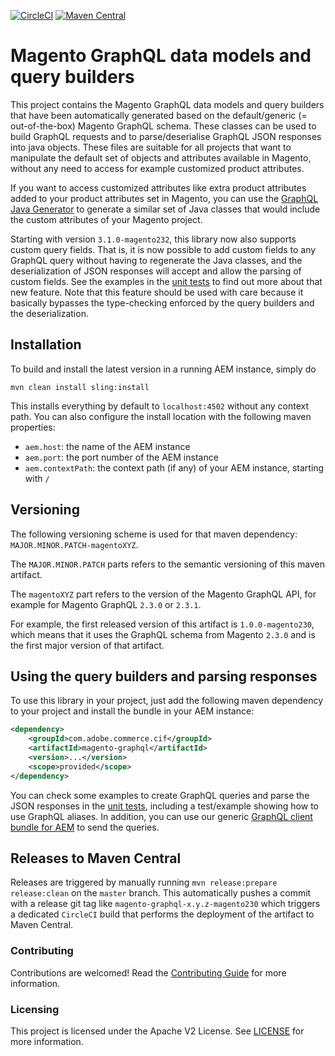 [![CircleCI](https://circleci.com/gh/adobe/commerce-cif-magento-graphql.svg?style=svg)](https://circleci.com/gh/adobe/commerce-cif-magento-graphql)
[![Maven Central](https://img.shields.io/maven-central/v/com.adobe.commerce.cif/magento-graphql.svg)](https://search.maven.org/search?q=g:com.adobe.commerce.cif%20AND%20a:magento-graphql)

# Magento GraphQL data models and query builders

This project contains the Magento GraphQL data models and query builders that have been automatically generated based on the default/generic (= out-of-the-box) Magento GraphQL schema. These classes can be used to build GraphQL requests and to parse/deserialise GraphQL JSON responses into java objects. These files are suitable for all projects that want to manipulate the default set of objects and attributes available in Magento, without any need to access for example customized product attributes.

If you want to access customized attributes like extra product attributes added to your product attributes set in Magento, you can use the [GraphQL Java Generator](https://github.com/adobe/graphql-java-generator) to generate a similar set of Java classes that would include the custom attributes of your Magento project. 

Starting with version `3.1.0-magento232`, this library now also supports custom query fields. That is, it is now possible to add custom fields to any GraphQL query without having to regenerate the Java classes, and the deserialization of JSON responses will accept and allow the parsing of custom fields. See the examples in the [unit tests](src/test/java/com/adobe/cq/commerce/magento/graphql/) to find out more about that new feature. Note that this feature should be used with care because it basically bypasses the type-checking enforced by the query builders and the deserialization.

## Installation

To build and install the latest version in a running AEM instance, simply do

```
mvn clean install sling:install
```
This installs everything by default to `localhost:4502` without any context path. You can also configure the install location with the following maven properties:
* `aem.host`: the name of the AEM instance
* `aem.port`: the port number of the AEM instance
* `aem.contextPath`: the context path (if any) of your AEM instance, starting with `/`

## Versioning

The following versioning scheme is used for that maven dependency: `MAJOR.MINOR.PATCH-magentoXYZ`.

The `MAJOR.MINOR.PATCH` parts refers to the semantic versioning of this maven artifact.

The `magentoXYZ` part refers to the version of the Magento GraphQL API, for example for Magento GraphQL `2.3.0` or `2.3.1`.

For example, the first released version of this artifact is `1.0.0-magento230`, which means that it uses the GraphQL schema from Magento `2.3.0` and is the first major version of that artifact.

## Using the query builders and parsing responses

To use this library in your project, just add the following maven dependency to your project and install the bundle in your AEM instance:

```xml
<dependency>
    <groupId>com.adobe.commerce.cif</groupId>
    <artifactId>magento-graphql</artifactId>
    <version>...</version>
    <scope>provided</scope>
</dependency>
```

You can check some examples to create GraphQL queries and parse the JSON responses in the [unit tests](src/test/java/com/adobe/cq/commerce/magento/graphql/), including a test/example showing how to use GraphQL aliases. In addition, you can use our generic [GraphQL client bundle for AEM](https://github.com/adobe/commerce-cif-graphql-client) to send the queries.

## Releases to Maven Central

Releases are triggered by manually running `mvn release:prepare release:clean` on the `master` branch. This automatically pushes a commit with a release git tag like `magento-graphql-x.y.z-magento230` which triggers a dedicated `CircleCI` build that performs the deployment of the artifact to Maven Central.

### Contributing
 
Contributions are welcomed! Read the [Contributing Guide](.github/CONTRIBUTING.md) for more information.
 
### Licensing
 
This project is licensed under the Apache V2 License. See [LICENSE](LICENSE) for more information.